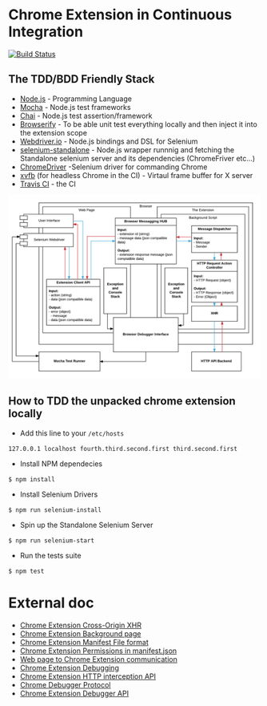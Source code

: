 # Chrome Extension in Continuous Integration
[![Build Status](https://travis-ci.org/apiaryio/chrome-extension-ci.svg?branch=master)](https://travis-ci.org/apiaryio/chrome-extension-ci)


## The TDD/BDD Friendly Stack

- [Node.js](https://nodejs.org/en/) - Programming Language
- [Mocha](https://mochajs.org/) - Node.js test frameworks
- [Chai](http://chaijs.com/) - Node.js test assertion/framework
- [Browserify](http://browserify.org/) - To be able unit test everything locally and then inject it into the extension scope
- [Webdriver.io](http://webdriver.io/) - Node.js bindings and DSL for Selenium
- [selenium-standalone](https://github.com/vvo/selenium-standalone) - Node.js wrapper runnnig and fetching the Standalone selenium server and its dependencies (ChromeFriver etc...)
- [ChromeDriver](https://sites.google.com/a/chromium.org/chromedriver/capabilities) -Selenium driver for commanding Chrome
- [xvfb](https://docs.travis-ci.com/user/gui-and-headless-browsers/) (for headless Chrome in the CI) - Virtaul frame buffer for X server
- [Travis CI](https://travis-ci.org) - the CI

![Architecture Diagram](./doc/diagram.png)

## How to TDD the unpacked chrome extension locally

- Add this line to your `/etc/hosts`

```
127.0.0.1 localhost fourth.third.second.first third.second.first
```


- Install NPM dependecies
```
$ npm install
```

- Install Selenium Drivers
```
$ npm run selenium-install
```

- Spin up the Standalone Selenium Server
```
$ npm run selenium-start
```

- Run the tests suite
```
$ npm test
```

# External doc

- [Chrome Extension Cross-Origin XHR](https://developer.chrome.com/extensions/xhr)
- [Chrome Extension Background page](https://developer.chrome.com/extensions/background_pages)
- [Chrome Extension Manifest File format](https://developer.chrome.com/extensions/manifest)
- [Chrome Extension Permissions in manifest.json](https://developer.chrome.com/extensions/declare_permissions)
- [Web page to Chrome Extension communication](https://developer.chrome.com/extensions/messaging#external-webpage)
- [Chrome Extension Debugging](https://developer.chrome.com/extensions/tut_debugging)
- [Chrome Extension HTTP interception API](https://developer.chrome.com/extensions/webRequest)
- [Chrome Debugger Protocol](https://developer.chrome.com/devtools/docs/debugger-protocol)
- [Chrome Extension Debugger API](https://developer.chrome.com/extensions/debugger)
